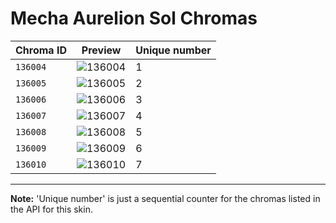 # Mecha Aurelion Sol Chromas

| Chroma ID | Preview | Unique number |
|---|---|---|
| `136004` | ![136004](https://raw.communitydragon.org/latest/plugins/rcp-be-lol-game-data/global/default/v1/champion-chroma-images/136/136004.png) | 1 |
| `136005` | ![136005](https://raw.communitydragon.org/latest/plugins/rcp-be-lol-game-data/global/default/v1/champion-chroma-images/136/136005.png) | 2 |
| `136006` | ![136006](https://raw.communitydragon.org/latest/plugins/rcp-be-lol-game-data/global/default/v1/champion-chroma-images/136/136006.png) | 3 |
| `136007` | ![136007](https://raw.communitydragon.org/latest/plugins/rcp-be-lol-game-data/global/default/v1/champion-chroma-images/136/136007.png) | 4 |
| `136008` | ![136008](https://raw.communitydragon.org/latest/plugins/rcp-be-lol-game-data/global/default/v1/champion-chroma-images/136/136008.png) | 5 |
| `136009` | ![136009](https://raw.communitydragon.org/latest/plugins/rcp-be-lol-game-data/global/default/v1/champion-chroma-images/136/136009.png) | 6 |
| `136010` | ![136010](https://raw.communitydragon.org/latest/plugins/rcp-be-lol-game-data/global/default/v1/champion-chroma-images/136/136010.png) | 7 |

---

**Note:** 'Unique number' is just a sequential counter for the chromas listed in the API for this skin.